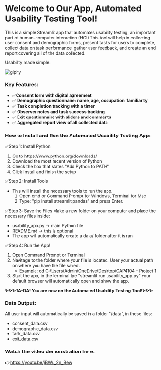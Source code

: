 # Welcome to Our App, Automated Usability Testing Tool!

This is a simple Streamlit app that automates usability testing, an important part of human-computer interaction (HCI).This tool will help in collecting user consent and demographic forms, present tasks for users to complete, collect data on task performance, gather user feedback, and create an end report covering all of the data collected. 

Usability made simple. 

![giphy ](https://media2.giphy.com/media/v1.Y2lkPTc5MGI3NjExc2dyamRhaHFwcHV5eTAzZ29qOXMyOTVpZWo2N2IwazN6dTFkYnczbSZlcD12MV9pbnRlcm5hbF9naWZfYnlfaWQmY3Q9Zw/3o7btNa0RUYa5E7iiQ/giphy.gif)

### Key Features:
- ✅**Consent form with digital agreement**
- ✅ **Demographic questionnaire: name, age, occupation, familiarity**
- ✅ **Task completion tracking with a timer**
- ✅ **Observer notes and task success tracking**
- ✅ **Exit questionnaire with sliders and comments**
- ✅ **Aggregated report view of all collected data**

### How to Install and Run the Automated Usability Testing App:
✅Step 1: Install Python 
  1. Go to https://www.python.org/downloads/
  2. Download the most recent version of Python
  3. Check the box that states "Add Python to PATH"
  4. Click Install and finish the setup

✅Step 2: Install Tools
- This will install the necessary tools to run the app. 
  1. Open cmd or Command Prompt for Windows, Terminal for Mac
  2. Type: "pip install streamlit pandas" and press Enter.

✅Step 3: Save the Files
Make a new folder on your computer and place the necessary files inside:
- usability_app.py → main Python file
- README.md → this is optional
- The app will automatically create a data/ folder after it is ran

✅Step 4: Run the App!
  1. Open Command Prompt or Terminal
  2. Navitage to the folder where your file is located. User your actual path on where you have the file saved.
      - Example: cd C:\Users\Admin\OneDrive\Desktop\CAP4104 - Project 1
  3. Start the app, in the terminal tpe "streamlit run usability_app.py" your default browser will automatically open and show the app.

**✨✨✨TA-DA! You are now on the Automated Usability Testing Tool!✨✨✨**
 
### Data Output:
All user input will automatically be saved in a folder "/data", in these files:
- consent_data.csv
- demographic_data.csv
- task_data.csv
- exit_data.csv

### Watch the video demonstration here:
👉https://youtu.be/jBWu_2n_Bew

